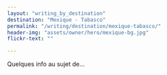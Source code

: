 ```yaml
---
layout: "writing_by_destination"
destination: "Mexique - Tabasco"
permalink: "/writing/destination/mexique-tabasco/"
header-img: "assets/owner/hero/mexique-bg.jpg"
flickr-text: ""

---
```


Quelques info au sujet de...